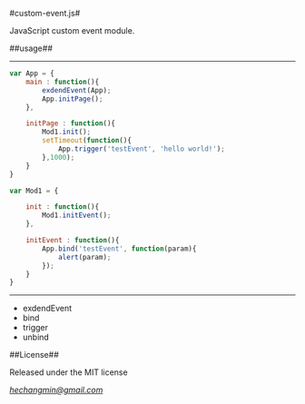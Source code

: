 #custom-event.js#

JavaScript custom event module.

##usage##

-----------------
```js
var App = {
    main : function(){
        exdendEvent(App);
        App.initPage();
    },

    initPage : function(){
        Mod1.init();
        setTimeout(function(){
            App.trigger('testEvent', 'hello world!');
        },1000);
    }
}

var Mod1 = {

    init : function(){
        Mod1.initEvent();
    },

    initEvent : function(){
        App.bind('testEvent', function(param){
            alert(param);
        });
    }
}

```
-----------------
* exdendEvent 
* bind
* trigger
* unbind


##License##

Released under the MIT license

_*[hechangmin@gmail.com](mailto://hechangmin@gmail.com)*_
